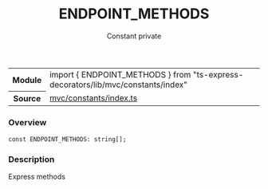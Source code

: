 <header class="symbol-info-header">    <h1 id="endpoint_methods">ENDPOINT_METHODS</h1>    <label class="symbol-info-type-label const">Constant</label>    <label class="api-type-label private">private</label>  </header>
<section class="symbol-info">      <table class="is-full-width">        <tbody>        <tr>          <th>Module</th>          <td>            <div class="lang-typescript">                <span class="token keyword">import</span> { ENDPOINT_METHODS }                 <span class="token keyword">from</span>                 <span class="token string">"ts-express-decorators/lib/mvc/constants/index"</span>                            </div>          </td>        </tr>        <tr>          <th>Source</th>          <td>            <a href="https://romakita.github.io/ts-express-decorators/#//blob/v2.16.1/src/mvc/constants/index.ts#L0-L0">                mvc/constants/index.ts            </a>        </td>        </tr>                </tbody>      </table>    </section>

### Overview

<pre><code class="typescript-lang"><span class="token keyword">const</span> ENDPOINT_METHODS<span class="token punctuation">:</span> <span class="token keyword">string</span><span class="token punctuation">[</span><span class="token punctuation">]</span><span class="token punctuation">;</span></code></pre>

### Description

Express methods
